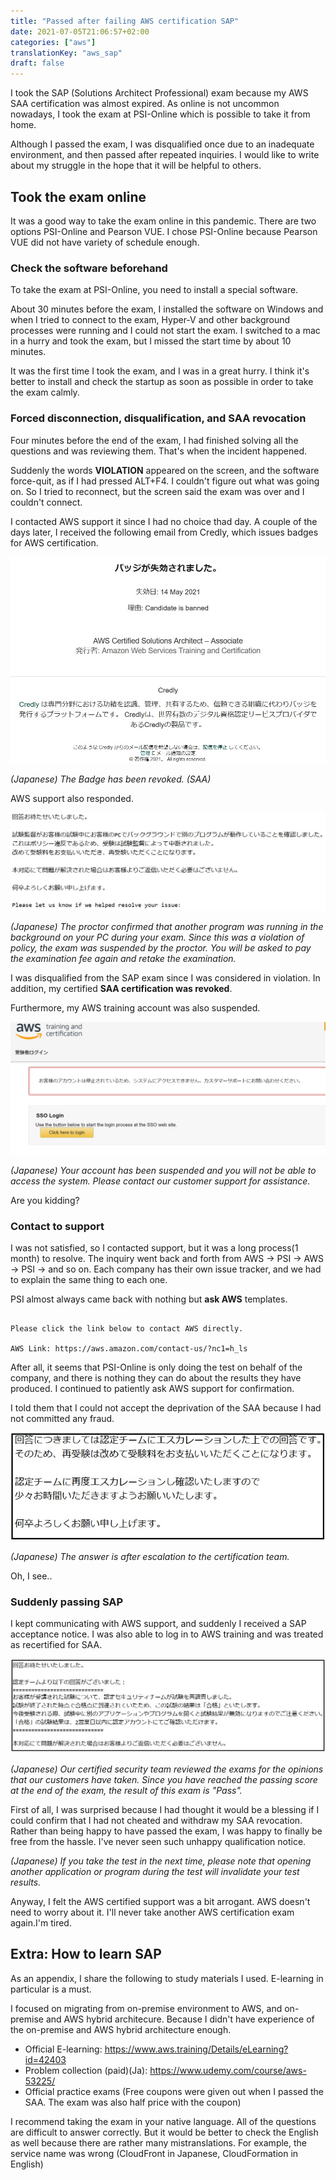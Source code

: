```yaml
---
title: "Passed after failing AWS certification SAP"
date: 2021-07-05T21:06:57+02:00
categories: ["aws"]
translationKey: "aws_sap"
draft: false
---
```


I took the SAP (Solutions Architect Professional) exam because my AWS SAA certification was almost expired. As online is not uncommon nowadays, I took the exam at PSI-Online which is possible to take it from home.

Although I passed the exam, I was disqualified once due to an inadequate environment, and then passed after repeated inquiries. I would like to write about my struggle in the hope that it will be helpful to others.

## Took the exam online
It was a good way to take the exam online in this pandemic. There are two options PSI-Online and Pearson VUE. I chose PSI-Online because Pearson VUE did not have variety of schedule enough.

### Check the software beforehand
To take the exam at PSI-Online, you need to install a special software.

About 30 minutes before the exam, I installed the software on Windows and when I tried to connect to the exam, Hyper-V and other background processes were running and I could not start the exam. I switched to a mac in a hurry and took the exam, but I missed the start time by about 10 minutes.

It was the first time I took the exam, and I was in a great hurry. I think it's better to install and check the startup as soon as possible in order to take the exam calmly.

### Forced disconnection, disqualification, and SAA revocation
Four minutes before the end of the exam, I had finished solving all the questions and was reviewing them. That's when the incident happened.

Suddenly the words **VIOLATION** appeared on the screen, and the software force-quit, as if I had pressed ALT+F4. I couldn't figure out what was going on. So I tried to reconnect, but the screen said the exam was over and I couldn't connect.

I contacted AWS support it since I had no choice thad day. A couple of the days later, I received the following email from Credly, which issues badges for AWS certification.

![saa](saa.jpg)

*(Japanese) The Badge has been revoked. (SAA)*

AWS support also responded.

![aws-ans](aws-ans.jpg)

*(Japanese) The proctor confirmed that another program was running in the background on your PC during your exam. Since this was a violation of policy, the exam was suspended by the proctor. You will be asked to pay the examination fee again and retake the examination.*

I was disqualified from the SAP exam since I was considered in violation. In addition, my certified **SAA certification was revoked**.

Furthermore, my AWS training account was also suspended.

![aws](aws.jpg)

*(Japanese) Your account has been suspended and you will not be able to access the system. Please contact our customer support for assistance.*

Are you kidding?

### Contact to support
I was not satisfied, so I contacted support, but it was a long process(1 month) to resolve. The inquiry went back and forth from AWS -> PSI -> AWS -> PSI -> and so on. Each company has their own issue tracker, and we had to explain the same thing to each one.

PSI almost always came back with nothing but **ask AWS** templates.

```

Please click the link below to contact AWS directly.

AWS Link: https://aws.amazon.com/contact-us/?nc1=h_ls

```

After all, it seems that PSI-Online is only doing the test on behalf of the company, and there is nothing they can do about the results they have produced.
I continued to patiently ask AWS support for confirmation.

I told them that I could not accept the deprivation of the SAA because I had not committed any fraud.

![aws-ans2](aws-ans2.jpg)

*(Japanese) The answer is after escalation to the certification team.*

Oh, I see..

### Suddenly passing SAP
I kept communicating with AWS support, and suddenly I received a SAP acceptance notice. I was also able to log in to AWS training and was treated as recertified for SAA.

![aws-fin](aws-fin.jpg)

*(Japanese) Our certified security team reviewed the exams for the opinions that our customers have taken. Since you have reached the passing score at the end of the exam, the result of this exam is "Pass".*

First of all, I was surprised because I had thought it would be a blessing if I could confirm that I had not cheated and withdraw my SAA revocation. Rather than being happy to have passed the exam, I was happy to finally be free from the hassle. I've never seen such unhappy qualification notice.

*(Japanese) If you take the test in the next time, please note that opening another application or program during the test will invalidate your test results.*

Anyway, I felt the AWS certified support was a bit arrogant. AWS doesn't need to worry about it. I'll never take another AWS certification exam again.I'm tired.

## Extra: How to learn SAP
As an appendix, I share the following to study materials I used. E-learning in particular is a must.

I focused on migrating from on-premise environment to AWS, and on-premise and AWS hybrid architecure. Because I didn't have experience of the on-premise and AWS hybrid architecture enough.

- Official E-learning: https://www.aws.training/Details/eLearning?id=42403
- Problem collection (paid)(Ja): https://www.udemy.com/course/aws-53225/
- Official practice exams (Free coupons were given out when I passed the SAA. The exam was also half price with the coupon)

I recommend taking the exam in your native language. All of the questions are difficult to answer correctly. But it would be better to check the English as well because there are rather many mistranslations. For example, the service name was wrong (CloudFront in Japanese, CloudFormation in English)
